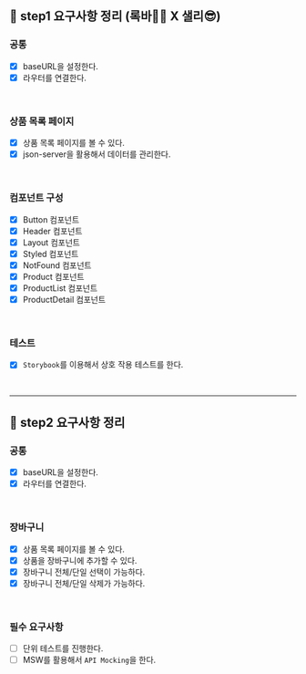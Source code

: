 ## 📄 step1 요구사항 정리 (록바💪🏽 X 샐리😎)

### 공통

- [x] baseURL을 설정한다.
- [x] 라우터를 연결한다.

<br>

### 상품 목록 페이지

- [x] 상품 목록 페이지를 볼 수 있다.
- [x] json-server을 활용해서 데이터를 관리한다.

<br>

### 컴포넌트 구성

- [x] Button 컴포넌트
- [x] Header 컴포넌트
- [x] Layout 컴포넌트
- [x] Styled 컴포넌트
- [x] NotFound 컴포넌트
- [x] Product 컴포넌트
- [x] ProductList 컴포넌트
- [x] ProductDetail 컴포넌트

<br>

### 테스트

- [x] `Storybook`를 이용해서 상호 작용 테스트를 한다.

<br>

---

## 📄 step2 요구사항 정리

### 공통

- [x] baseURL을 설정한다.
- [x] 라우터를 연결한다.

<br>

### 장바구니

- [x] 상품 목록 페이지를 볼 수 있다.
- [x] 상품을 장바구니에 추가할 수 있다.
- [x] 장바구니 전체/단일 선택이 가능하다.
- [x] 장바구니 전체/단일 삭제가 가능하다.

<br>

### 필수 요구사항

- [ ] 단위 테스트를 진행한다.
- [ ] MSW를 활용해서 `API Mocking`을 한다.

<br>
